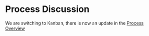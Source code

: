 # Process Discussion

We are switching to Kanban, there is now an update in the [Process Overview](../process/process-overview.md)
